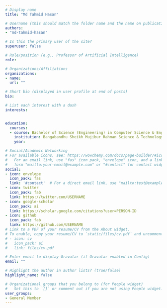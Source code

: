 ```yaml
---
# Display name
title: "Md Tahmid Hasan"

# Username (this should match the folder name and the name on publications)
authors:
- "md-tahmid-hasan"

# Is this the primary user of the site?
superuser: false

# Role/position (e.g., Professor of Artificial Intelligence)
role:

# Organizations/Affiliations
organizations:
- name: 
  url: ""

# Short bio (displayed in user profile at end of posts)
bio: 

# List each interest with a dash
interests:


education:
  courses:
  - course: Bachelor of Science (Engineering) in Computer Science & Engineering
    institution: Bangabandhu Sheikh Mujibur Rahman Science & Technology University, Gopalganj, Bangladesh
    year: 

# Social/Academic Networking
# For available icons, see: https://wowchemy.com/docs/page-builder/#icons
#   For an email link, use "fas" icon pack, "envelope" icon, and a link in the
#   form "mailto:your-email@example.com" or "#contact" for contact widget.
social:
- icon: envelope
  icon_pack: fas
  link: '#contact'  # For a direct email link, use "mailto:test@example.org".
- icon: twitter
  icon_pack: fab
  link: https://twitter.com/USERNAME
- icon: google-scholar
  icon_pack: ai
  link: https://scholar.google.com/citations?user=PERSON-ID
- icon: github
  icon_pack: fab
  link: https://github.com/USERNAME
# Link to a PDF of your resume/CV from the About widget.
# To enable, copy your resume/CV to `static/files/cv.pdf` and uncomment the lines below.
# - icon: cv
#   icon_pack: ai
#   link: files/cv.pdf

# Enter email to display Gravatar (if Gravatar enabled in Config)
email: ""

# Highlight the author in author lists? (true/false)
highlight_name: false

# Organizational groups that you belong to (for People widget)
#   Set this to `[]` or comment out if you are not using People widget.
user_groups:
- General Member
---
```

